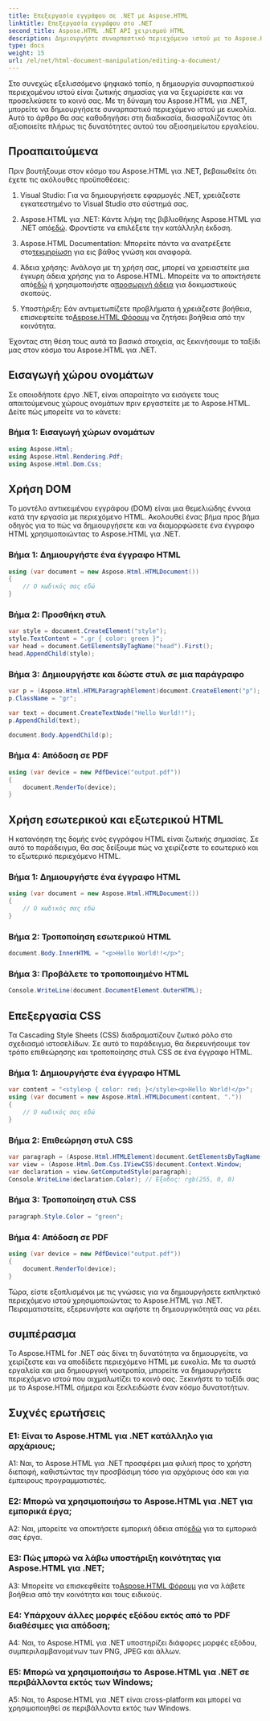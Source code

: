 ```yaml
---
title: Επεξεργασία εγγράφου σε .NET με Aspose.HTML
linktitle: Επεξεργασία εγγράφου στο .NET
second_title: Aspose.HTML .NET API χειρισμού HTML
description: Δημιουργήστε συναρπαστικό περιεχόμενο ιστού με το Aspose.HTML για .NET. Μάθετε πώς να χειρίζεστε HTML, CSS και άλλα.
type: docs
weight: 15
url: /el/net/html-document-manipulation/editing-a-document/
---
```


Στο συνεχώς εξελισσόμενο ψηφιακό τοπίο, η δημιουργία συναρπαστικού περιεχομένου ιστού είναι ζωτικής σημασίας για να ξεχωρίσετε και να προσελκύσετε το κοινό σας. Με τη δύναμη του Aspose.HTML για .NET, μπορείτε να δημιουργήσετε συναρπαστικό περιεχόμενο ιστού με ευκολία. Αυτό το άρθρο θα σας καθοδηγήσει στη διαδικασία, διασφαλίζοντας ότι αξιοποιείτε πλήρως τις δυνατότητες αυτού του αξιοσημείωτου εργαλείου.

## Προαπαιτούμενα

Πριν βουτήξουμε στον κόσμο του Aspose.HTML για .NET, βεβαιωθείτε ότι έχετε τις ακόλουθες προϋποθέσεις:

1. Visual Studio: Για να δημιουργήσετε εφαρμογές .NET, χρειάζεστε εγκατεστημένο το Visual Studio στο σύστημά σας.

2. Aspose.HTML για .NET: Κάντε λήψη της βιβλιοθήκης Aspose.HTML για .NET από[εδώ](https://releases.aspose.com/html/net/). Φροντίστε να επιλέξετε την κατάλληλη έκδοση.

3.  Aspose.HTML Documentation: Μπορείτε πάντα να ανατρέξετε στο[τεκμηρίωση](https://reference.aspose.com/html/net/) για εις βάθος γνώση και αναφορά.

4.  Άδεια χρήσης: Ανάλογα με τη χρήση σας, μπορεί να χρειαστείτε μια έγκυρη άδεια χρήσης για το Aspose.HTML. Μπορείτε να το αποκτήσετε από[εδώ](https://purchase.aspose.com/buy) ή χρησιμοποιήστε α[προσωρινή άδεια](https://purchase.aspose.com/temporary-license/) για δοκιμαστικούς σκοπούς.

5.  Υποστήριξη: Εάν αντιμετωπίζετε προβλήματα ή χρειάζεστε βοήθεια, επισκεφτείτε το[Aspose.HTML Φόρουμ](https://forum.aspose.com/) να ζητήσει βοήθεια από την κοινότητα.

Έχοντας στη θέση τους αυτά τα βασικά στοιχεία, ας ξεκινήσουμε το ταξίδι μας στον κόσμο του Aspose.HTML για .NET.

## Εισαγωγή χώρου ονομάτων

Σε οποιοδήποτε έργο .NET, είναι απαραίτητο να εισάγετε τους απαιτούμενους χώρους ονομάτων πριν εργαστείτε με το Aspose.HTML. Δείτε πώς μπορείτε να το κάνετε:

### Βήμα 1: Εισαγωγή χώρων ονομάτων

```csharp
using Aspose.Html;
using Aspose.Html.Rendering.Pdf;
using Aspose.Html.Dom.Css;
```

## Χρήση DOM

Το μοντέλο αντικειμένου εγγράφου (DOM) είναι μια θεμελιώδης έννοια κατά την εργασία με περιεχόμενο HTML. Ακολουθεί ένας βήμα προς βήμα οδηγός για το πώς να δημιουργήσετε και να διαμορφώσετε ένα έγγραφο HTML χρησιμοποιώντας το Aspose.HTML για .NET.

### Βήμα 1: Δημιουργήστε ένα έγγραφο HTML

```csharp
using (var document = new Aspose.Html.HTMLDocument())
{
    // Ο κωδικός σας εδώ
}
```

### Βήμα 2: Προσθήκη στυλ

```csharp
var style = document.CreateElement("style");
style.TextContent = ".gr { color: green }";
var head = document.GetElementsByTagName("head").First();
head.AppendChild(style);
```

### Βήμα 3: Δημιουργήστε και δώστε στυλ σε μια παράγραφο

```csharp
var p = (Aspose.Html.HTMLParagraphElement)document.CreateElement("p");
p.ClassName = "gr";

var text = document.CreateTextNode("Hello World!!");
p.AppendChild(text);

document.Body.AppendChild(p);
```

### Βήμα 4: Απόδοση σε PDF

```csharp
using (var device = new PdfDevice("output.pdf"))
{
    document.RenderTo(device);
}
```

## Χρήση εσωτερικού και εξωτερικού HTML

Η κατανόηση της δομής ενός εγγράφου HTML είναι ζωτικής σημασίας. Σε αυτό το παράδειγμα, θα σας δείξουμε πώς να χειρίζεστε το εσωτερικό και το εξωτερικό περιεχόμενο HTML.

### Βήμα 1: Δημιουργήστε ένα έγγραφο HTML

```csharp
using (var document = new Aspose.Html.HTMLDocument())
{
    // Ο κωδικός σας εδώ
}
```

### Βήμα 2: Τροποποίηση εσωτερικού HTML

```csharp
document.Body.InnerHTML = "<p>Hello World!!</p>";
```

### Βήμα 3: Προβάλετε το τροποποιημένο HTML

```csharp
Console.WriteLine(document.DocumentElement.OuterHTML);
```

## Επεξεργασία CSS

Τα Cascading Style Sheets (CSS) διαδραματίζουν ζωτικό ρόλο στο σχεδιασμό ιστοσελίδων. Σε αυτό το παράδειγμα, θα διερευνήσουμε τον τρόπο επιθεώρησης και τροποποίησης στυλ CSS σε ένα έγγραφο HTML.

### Βήμα 1: Δημιουργήστε ένα έγγραφο HTML

```csharp
var content = "<style>p { color: red; }</style><p>Hello World!</p>";
using (var document = new Aspose.Html.HTMLDocument(content, "."))
{
    // Ο κωδικός σας εδώ
}
```

### Βήμα 2: Επιθεώρηση στυλ CSS

```csharp
var paragraph = (Aspose.Html.HTMLElement)document.GetElementsByTagName("p").First();
var view = (Aspose.Html.Dom.Css.IViewCSS)document.Context.Window;
var declaration = view.GetComputedStyle(paragraph);
Console.WriteLine(declaration.Color); // Έξοδος: rgb(255, 0, 0)
```

### Βήμα 3: Τροποποίηση στυλ CSS

```csharp
paragraph.Style.Color = "green";
```

### Βήμα 4: Απόδοση σε PDF

```csharp
using (var device = new PdfDevice("output.pdf"))
{
    document.RenderTo(device);
}
```

Τώρα, είστε εξοπλισμένοι με τις γνώσεις για να δημιουργήσετε εκπληκτικό περιεχόμενο ιστού χρησιμοποιώντας το Aspose.HTML για .NET. Πειραματιστείτε, εξερευνήστε και αφήστε τη δημιουργικότητά σας να ρέει.

## συμπέρασμα

Το Aspose.HTML for .NET σάς δίνει τη δυνατότητα να δημιουργείτε, να χειρίζεστε και να αποδίδετε περιεχόμενο HTML με ευκολία. Με τα σωστά εργαλεία και μια δημιουργική νοοτροπία, μπορείτε να δημιουργήσετε περιεχόμενο ιστού που αιχμαλωτίζει το κοινό σας. Ξεκινήστε το ταξίδι σας με το Aspose.HTML σήμερα και ξεκλειδώστε έναν κόσμο δυνατοτήτων.

## Συχνές ερωτήσεις

### Ε1: Είναι το Aspose.HTML για .NET κατάλληλο για αρχάριους;

A1: Ναι, το Aspose.HTML για .NET προσφέρει μια φιλική προς το χρήστη διεπαφή, καθιστώντας την προσβάσιμη τόσο για αρχάριους όσο και για έμπειρους προγραμματιστές.

### Ε2: Μπορώ να χρησιμοποιήσω το Aspose.HTML για .NET για εμπορικά έργα;

 A2: Ναι, μπορείτε να αποκτήσετε εμπορική άδεια από[εδώ](https://purchase.aspose.com/buy) για τα εμπορικά σας έργα.

### Ε3: Πώς μπορώ να λάβω υποστήριξη κοινότητας για Aspose.HTML για .NET;

 A3: Μπορείτε να επισκεφθείτε το[Aspose.HTML Φόρουμ](https://forum.aspose.com/) για να λάβετε βοήθεια από την κοινότητα και τους ειδικούς.

### Ε4: Υπάρχουν άλλες μορφές εξόδου εκτός από το PDF διαθέσιμες για απόδοση;

A4: Ναι, το Aspose.HTML για .NET υποστηρίζει διάφορες μορφές εξόδου, συμπεριλαμβανομένων των PNG, JPEG και άλλων.

### Ε5: Μπορώ να χρησιμοποιήσω το Aspose.HTML για .NET σε περιβάλλοντα εκτός των Windows;

A5: Ναι, το Aspose.HTML για .NET είναι cross-platform και μπορεί να χρησιμοποιηθεί σε περιβάλλοντα εκτός των Windows.